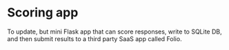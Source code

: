 # Scoring app

To update, but mini Flask app that can score responses, write to SQLite DB, and then submit results to a third party SaaS app called Folio.